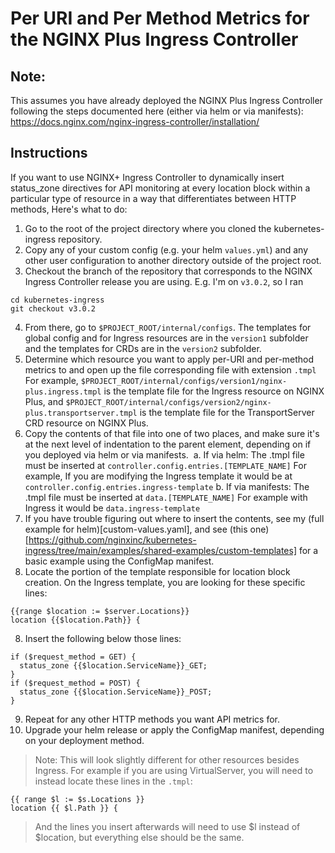 # Per URI and Per Method Metrics for the NGINX Plus Ingress Controller

## Note:
This assumes you have already deployed the NGINX Plus Ingress Controller following the steps documented here (either via helm or via manifests): https://docs.nginx.com/nginx-ingress-controller/installation/

## Instructions

If you want to use NGINX+ Ingress Controller to dynamically insert status_zone directives for API monitoring at every location block within a particular type of resource in a way that differentiates between HTTP methods, Here's what to do: 

1. Go to the root of the project directory where you cloned the kubernetes-ingress repository. 
2. Copy any of your custom config (e.g. your helm `values.yml`) and any other user configuration to another directory outside of the project root. 
3. Checkout the branch of the repository that corresponds to the NGINX Ingress Controller release you are using. E.g. I'm on `v3.0.2`, so I ran 
```shell
cd kubernetes-ingress
git checkout v3.0.2
```
4. From there, go to `$PROJECT_ROOT/internal/configs`. The templates for global config and for Ingress resources are in the `version1` subfolder and the templates for CRDs are in the `version2` subfolder.
5. Determine which resource you want to apply per-URI and per-method metrics to and open up the file corresponding file with extension `.tmpl` For example, `$PROJECT_ROOT/internal/configs/version1/nginx-plus.ingress.tmpl` is the template file for the Ingress resource on NGINX Plus, and `$PROJECT_ROOT/internal/configs/version2/nginx-plus.transportserver.tmpl` is the template file for the TransportServer CRD resource on NGINX Plus.
6. Copy the contents of that file into one of two places, and make sure it's at the next level of indentation to the parent element, depending on if you deployed via helm or via manifests. 
  a. If via helm:
     The .tmpl file must be inserted at `controller.config.entries.[TEMPLATE_NAME]`
     For example, If you are modifying the Ingress template it would be at `controller.config.entries.ingress-template`
  b. If via manifests:
     The .tmpl file must be inserted at `data.[TEMPLATE_NAME]`
     For example with Ingress it would be `data.ingress-template`
6. If you have trouble figuring out where to insert the contents, see my (full example for helm)[custom-values.yaml], and see (this one)[https://github.com/nginxinc/kubernetes-ingress/tree/main/examples/shared-examples/custom-templates] for a basic example using the ConfigMap manifest.
7. Locate the portion of the template responsible for location block creation. On the Ingress template, you are looking for these specific lines:
```tmpl
{{range $location := $server.Locations}}
location {{$location.Path}} {
```
8. Insert the following below those lines:  
```tmpl 
if ($request_method = GET) {
  status_zone {{$location.ServiceName}}_GET;  
}
if ($request_method = POST) {
  status_zone {{$location.ServiceName}}_POST;  
}
```
9. Repeat for any other HTTP methods you want API metrics for.
10. Upgrade your helm release or apply the ConfigMap manifest, depending on your deployment method.
>Note: This will look slightly different for other resources besides Ingress. For example if you are using VirtualServer, you will need to instead locate these lines in the `.tmpl`:
```tmpl
{{ range $l := $s.Locations }}
location {{ $l.Path }} {
```
>And the lines you insert afterwards will need to use $l instead of $location, but everything else should be the same. 
